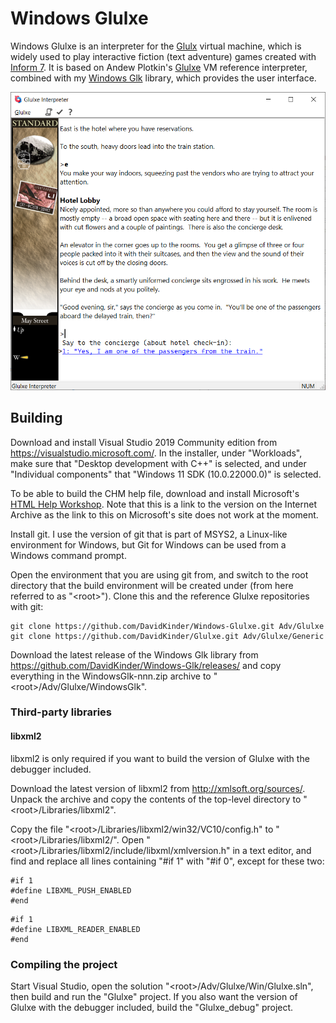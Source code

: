 # Windows Glulxe

Windows Glulxe is an interpreter for the [Glulx](https://eblong.com/zarf/glulx/) virtual machine, which is widely used to play interactive fiction (text adventure) games created with [Inform 7](http://inform7.com/). It is based on Andew Plotkin's [Glulxe](https://github.com/erkyrath/glulxe) VM reference interpreter, combined with my [Windows Glk](https://github.com/DavidKinder/Windows-Glk/) library, which provides the user interface.

![Windows Glulxe playing City of Secrets](City%20of%20Secrets.png)

## Building

Download and install Visual Studio 2019 Community edition from https://visualstudio.microsoft.com/. In the installer, under "Workloads", make sure that "Desktop development with C++" is selected, and under "Individual components" that "Windows 11 SDK (10.0.22000.0)" is selected.

To be able to build the CHM help file, download and install Microsoft's [HTML Help Workshop](https://web.archive.org/web/20200810052030/https://www.microsoft.com/en-us/download/confirmation.aspx?id=21138). Note that this is a link to the version on the Internet Archive as the link to this on Microsoft's site does not work at the moment.

Install git. I use the version of git that is part of MSYS2, a Linux-like environment for Windows, but Git for Windows can be used from a Windows command prompt.

Open the environment that you are using git from, and switch to the root directory that the build environment will be created under (from here referred to as "\<root>"). Clone this and the reference Glulxe repositories with git:
```
git clone https://github.com/DavidKinder/Windows-Glulxe.git Adv/Glulxe
git clone https://github.com/DavidKinder/Glulxe.git Adv/Glulxe/Generic
```

Download the latest release of the Windows Glk library from https://github.com/DavidKinder/Windows-Glk/releases/ and copy everything in the WindowsGlk-nnn.zip archive to "\<root>/Adv/Glulxe/WindowsGlk".

### Third-party libraries

#### libxml2

libxml2 is only required if you want to build the version of Glulxe with the debugger included.

Download the latest version of libxml2 from http://xmlsoft.org/sources/. Unpack the archive and copy the contents of the top-level directory to "\<root>/Libraries/libxml2".

Copy the file "\<root>/Libraries/libxml2/win32/VC10/config.h" to "\<root>/Libraries/libxml2/". Open "\<root>/Libraries/libxml2/include/libxml/xmlversion.h" in a text editor, and find and replace all lines containing "#if 1" with "#if 0", except for these two:
```
#if 1
#define LIBXML_PUSH_ENABLED
#end
```
```
#if 1
#define LIBXML_READER_ENABLED
#end
```

### Compiling the project

Start Visual Studio, open the solution "\<root>/Adv/Glulxe/Win/Glulxe.sln", then build and run the "Glulxe" project. If you also want the version of Glulxe with the debugger included, build the "Glulxe_debug" project.

